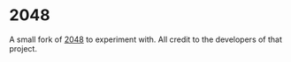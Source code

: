 # 2048
A small fork of [2048](https://github.com/gabrielecirulli/2048) to experiment with. All credit to the developers of that project.
